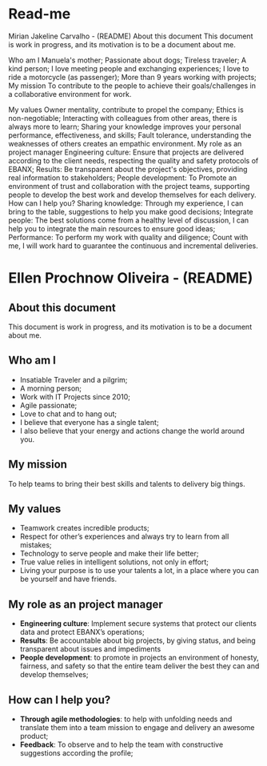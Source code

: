 # Read-me

Mirian Jakeline Carvalho - (README)
About this document
This document is work in progress, and its motivation is to be a document about me.

Who am I
Manuela's mother;
Passionate about dogs;
Tireless traveler;
A kind person;
I love meeting people and exchanging experiences;
I love to ride a motorcycle (as passenger);
More than 9 years working with projects;
My mission
To contribute to the people to achieve their goals/challenges in a collaborative environment for work.

My values
Owner mentality, contribute to propel the company;
Ethics is non-negotiable;
Interacting with colleagues from other areas, there is always more to learn;
Sharing your knowledge improves your personal performance, effectiveness, and skills;
Fault tolerance, understanding the weaknesses of others creates an empathic environment.
My role as an project manager
Engineering culture: Ensure that projects are delivered according to the client needs, respecting the quality and safety protocols of EBANX;
Results: Be transparent about the project's objectives, providing real information to stakeholders;
People development: To Promote an environment of trust and collaboration with the project teams, supporting people to develop the best work and develop themselves for each delivery.
How can I help you?
Sharing knowledge: Through my experience, I can bring to the table, suggestions to help you make good decisions;
Integrate people: The best solutions come from a healthy level of discussion, I can help you to integrate the main resources to ensure good ideas;
Performance: To perform my work with quality and diligence;
Count with me, I will work hard to guarantee the continuous and incremental deliveries.



# Ellen Prochnow Oliveira - (README)
## About this document
This document is work in progress, and its motivation is to be a document about me.
## Who am I
* Insatiable Traveler and a pilgrim;
* A morning person;
* Work with IT Projects since 2010;
* Agile passionate;
* Love to chat and to hang out;
* I believe that everyone has a single talent;
* I also believe that your energy and actions change the world around you.
## My mission
To help teams to bring their best skills and talents to delivery big things.
## My values
* Teamwork creates incredible products;
* Respect for other’s experiences and always try to learn from all mistakes;
* Technology to serve people and make their life better;
* True value relies in intelligent solutions, not only in effort;
* Living your purpose is to use your talents a lot, in a place where you can be yourself and have friends.
## My role as an project manager
* **Engineering culture**: Implement secure systems that protect our clients data and protect EBANX’s operations;
* **Results**: Be accountable about big projects, by giving status, and being transparent about issues and impediments
* **People development**: to promote in projects an environment of honesty, fairness, and safety so that the entire team deliver the best they can and develop themselves;
## How can I help you?
* **Through agile methodologies**: to help with unfolding needs and translate them into a team mission to engage and delivery an awesome product;
* **Feedback**: To observe and to help the team with constructive suggestions according the profile;
